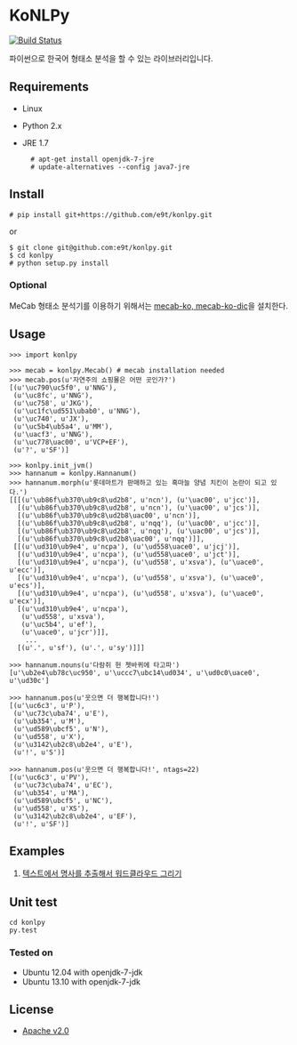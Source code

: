 # KoNLPy

[![Build Status](https://travis-ci.org/e9t/konlpy.svg?branch=master)](https://travis-ci.org/e9t/konlpy)

파이썬으로 한국어 형태소 분석을 할 수 있는 라이브러리입니다.


## Requirements

- Linux
- Python 2.x
- JRE 1.7

        # apt-get install openjdk-7-jre
        # update-alternatives --config java7-jre


## Install

    # pip install git+https://github.com/e9t/konlpy.git

or

    $ git clone git@github.com:e9t/konlpy.git
    $ cd konlpy
    # python setup.py install

### Optional

MeCab 형태소 분석기를 이용하기 위해서는 [mecab-ko, mecab-ko-dic](https://bitbucket.org/eunjeon/mecab-ko-dic)을 설치한다.


## Usage

    >>> import konlpy

    >>> mecab = konlpy.Mecab() # mecab installation needed
    >>> mecab.pos(u'자연주의 쇼핑몰은 어떤 곳인가?')
    [(u'\uc790\uc5f0', u'NNG'),
     (u'\uc8fc', u'NNG'),
     (u'\uc758', u'JKG'),
     (u'\uc1fc\ud551\ubab0', u'NNG'),
     (u'\uc740', u'JX'),
     (u'\uc5b4\ub5a4', u'MM'),
     (u'\uacf3', u'NNG'),
     (u'\uc778\uac00', u'VCP+EF'),
     (u'?', u'SF')]

    >>> konlpy.init_jvm()
    >>> hannanum = konlpy.Hannanum()
    >>> hannanum.morph(u'롯데마트가 판매하고 있는 흑마늘 양념 치킨이 논란이 되고 있다.')
    [[[(u'\ub86f\ub370\ub9c8\ud2b8', u'ncn'), (u'\uac00', u'jcc')],
      [(u'\ub86f\ub370\ub9c8\ud2b8', u'ncn'), (u'\uac00', u'jcs')],
      [(u'\ub86f\ub370\ub9c8\ud2b8\uac00', u'ncn')],
      [(u'\ub86f\ub370\ub9c8\ud2b8', u'nqq'), (u'\uac00', u'jcc')],
      [(u'\ub86f\ub370\ub9c8\ud2b8', u'nqq'), (u'\uac00', u'jcs')],
      [(u'\ub86f\ub370\ub9c8\ud2b8\uac00', u'nqq')]],
     [[(u'\ud310\ub9e4', u'ncpa'), (u'\ud558\uace0', u'jcj')],
      [(u'\ud310\ub9e4', u'ncpa'), (u'\ud558\uace0', u'jct')],
      [(u'\ud310\ub9e4', u'ncpa'), (u'\ud558', u'xsva'), (u'\uace0', u'ecc')],
      [(u'\ud310\ub9e4', u'ncpa'), (u'\ud558', u'xsva'), (u'\uace0', u'ecs')],
      [(u'\ud310\ub9e4', u'ncpa'), (u'\ud558', u'xsva'), (u'\uace0', u'ecx')],
      [(u'\ud310\ub9e4', u'ncpa'),
       (u'\ud558', u'xsva'),
       (u'\uc5b4', u'ef'),
       (u'\uace0', u'jcr')]],
        ...
      [(u'.', u'sf'), (u'.', u'sy')]]]

    >>> hannanum.nouns(u'다람쥐 헌 쳇바퀴에 타고파')
    [u'\ub2e4\ub78c\uc950', u'\uccc7\ubc14\ud034', u'\ud0c0\uace0', u'\ud30c']

    >>> hannanum.pos(u'웃으면 더 행복합니다!')
    [(u'\uc6c3', u'P'),
     (u'\uc73c\uba74', u'E'),
     (u'\ub354', u'M'),
     (u'\ud589\ubcf5', u'N'),
     (u'\ud558', u'X'),
     (u'\u3142\ub2c8\ub2e4', u'E'),
     (u'!', u'S')]

    >>> hannanum.pos(u'웃으면 더 행복합니다!', ntags=22)
    [(u'\uc6c3', u'PV'),
     (u'\uc73c\uba74', u'EC'),
     (u'\ub354', u'MA'),
     (u'\ud589\ubcf5', u'NC'),
     (u'\ud558', u'XS'),
     (u'\u3142\ub2c8\ub2e4', u'EF'),
     (u'!', u'SF')]
     

## Examples

1. [텍스트에서 명사를 추출해서 워드클라우드 그리기](https://github.com/e9t/konlpy/wiki/Ex:-%EC%9B%8C%EB%93%9C%ED%81%B4%EB%9D%BC%EC%9A%B0%EB%93%9C-%EA%B7%B8%EB%A6%AC%EA%B8%B0)


## Unit test

    cd konlpy
    py.test

### Tested on

- Ubuntu 12.04 with openjdk-7-jdk
- Ubuntu 13.10 with openjdk-7-jdk


## License
- [Apache v2.0](http://choosealicense.com/licenses/apache/)
